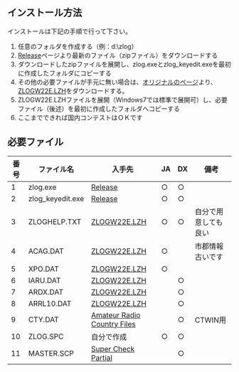 ## インストール方法
インストールは下記の手順で行って下さい。
1. 任意のフォルダを作成する（例：d:\zlog）
1. [Release](https://github.com/jr8ppg/zLog/releases)ページより最新のファイル（zipファイル）をダウンロードする
1. ダウンロードしたzipファイルを展開し、zlog.exeとzlog_keyedit.exeを最初に作成したフォルダにコピーする
1. その他の必要ファイルが手元に無い場合は、[オリジナルのページ](http://www.zlog.org/zlog/zlogwin.html)より、[ZLOGW22E.LZH](http://www.zlog.org/zlog/ZLOGW22E.LZH)をダウンロードする。
1. ZLOGW22E.LZHファイルを展開（Windows7では標準で展開可）し、必要ファイル（後述）を最初に作成したフォルダへコピーする
1. ここまでできれば国内コンテストはＯＫです

## 必要ファイル
|番号|ファイル名|入手先|JA|DX|備考|
| --- | --- | --- | --- | --- | --- |
|1|zlog.exe|[Release](https://github.com/jr8ppg/zLog/releases)|○|○||
|2|zlog_keyedit.exe|[Release](https://github.com/jr8ppg/zLog/releases)|○|○||
|3|ZLOGHELP.TXT|[ZLOGW22E.LZH](http://www.zlog.org/zlog/ZLOGW22E.LZH)|○|○|自分で用意しても良い|
|4|ACAG.DAT|[ZLOGW22E.LZH](http://www.zlog.org/zlog/ZLOGW22E.LZH)|○||市郡情報古いです|
|5|XPO.DAT|[ZLOGW22E.LZH](http://www.zlog.org/zlog/ZLOGW22E.LZH)|○|||
|6|IARU.DAT|[ZLOGW22E.LZH](http://www.zlog.org/zlog/ZLOGW22E.LZH)||○||
|7|ARDX.DAT|[ZLOGW22E.LZH](http://www.zlog.org/zlog/ZLOGW22E.LZH)||○||
|8|ARRL10.DAT|[ZLOGW22E.LZH](http://www.zlog.org/zlog/ZLOGW22E.LZH)||○||
|9|CTY.DAT|[Amateur Radio Country Files](https://www.country-files.com/contest/ct/)||○|CTWIN用|
|10|ZLOG.SPC|自分で作成|○|○||
|11|MASTER.SCP|[Super Check Partial](http://www.supercheckpartial.com/)||○||

